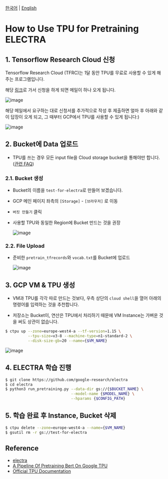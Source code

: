 [한국어](./tpu_training.md) | [English](./tpu_training_EN.md)

# How to Use TPU for Pretraining ELECTRA

## 1. Tensorflow Research Cloud 신청

Tensorflow Research Cloud (TFRC)는 1달 동안 TPU를 무료로 사용할 수 있게 해주는 프로그램입니다.

해당 [링크](https://www.tensorflow.org/tfrc?hl=ko)로 가서 신청을 하게 되면 메일이 하나 오게 됩니다.

![image](https://user-images.githubusercontent.com/28896432/79709907-61a92300-82fe-11ea-9773-9ac63b5ebbb6.png)

해당 메일에서 요구하는 대로 신청서를 추가적으로 작성 후 제출하면 얼마 후 아래와 같이 답장이 오게 되고, 그 때부터 GCP에서 TPU를 사용할 수 있게 됩니다:)

![image](https://user-images.githubusercontent.com/28896432/79709997-9ddc8380-82fe-11ea-9040-06d8ef9c1f1b.png)

## 2. Bucket에 Data 업로드

- TPU를 쓰는 경우 모든 input file을 Cloud storage bucket을 통해야만 합니다. ([관련 FAQ](https://cloud.google.com/tpu/docs/troubleshooting?hl=ko#common-errors))

### 2.1. Bucket 생성

- Bucket의 이름을 `test-for-electra`로 만들어 보겠습니다.

- GCP 메인 페이지 좌측의 `[Storage]` - `[브라우저]` 로 이동

- `버킷 만들기` 클릭

- 사용할 TPU와 동일한 Region에 Bucket 만드는 것을 권장

  ![image](https://user-images.githubusercontent.com/28896432/79711012-a84c4c80-8301-11ea-955c-39dc604f5c10.png)

### 2.2. File Upload

- 준비한 `pretrain_tfrecords`와 `vocab.txt`를 Bucket에 업로드

  ![image](https://user-images.githubusercontent.com/28896432/79739355-0a747400-8339-11ea-8de2-f78f8ade887f.png)

## 3. GCP VM & TPU 생성

- VM과 TPU를 각각 따로 만드는 것보다, 우측 상단의 `cloud shell`을 열어 아래의 명령어를 입력하는 것을 추천합니다.

- 저장소는 Bucket이, 연산은 TPU에서 처리하기 때문에 VM Instance는 가벼운 것을 써도 상관이 없습니다.

```bash
$ ctpu up --zone=europe-west4-a --tf-version=1.15 \
          --tpu-size=v3-8 --machine-type=n1-standard-2 \
          --disk-size-gb=20 --name={$VM_NAME}
```

![image](https://user-images.githubusercontent.com/28896432/79740137-24fb1d00-833a-11ea-9be8-e317521fa178.png)

## 4. ELECTRA 학습 진행

```bash
$ git clone https://github.com/google-research/electra
$ cd electra
$ python3 run_pretraining.py --data-dir gs://{$BUCKET_NAME} \
                             --model-name {$MODEL_NAME} \
                             --hparams {$CONFIG_PATH}
```

## 5. 학습 완료 후 Instance, Bucket 삭제

```bash
$ ctpu delete --zone=europe-west4-a --name={$VM_NAME}
$ gsutil rm -r gs://test-for-electra
```

## Reference

- [electra](https://github.com/google-research/electra)
- [A Pipeline Of Pretraining Bert On Google TPU](https://github.com/pren1/A_Pipeline_Of_Pretraining_Bert_On_Google_TPU)
- [Official TPU Documentation](https://cloud.google.com/tpu/docs)
